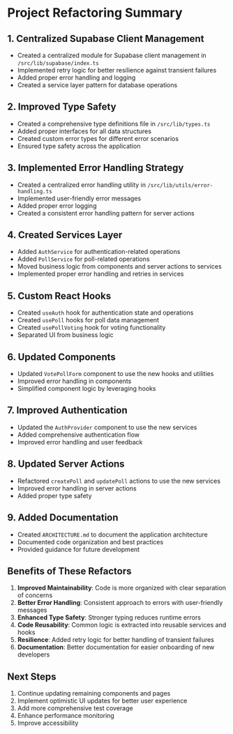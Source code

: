 # Project Refactoring Summary

## 1. Centralized Supabase Client Management

- Created a centralized module for Supabase client management in `/src/lib/supabase/index.ts`
- Implemented retry logic for better resilience against transient failures
- Added proper error handling and logging
- Created a service layer pattern for database operations

## 2. Improved Type Safety

- Created a comprehensive type definitions file in `/src/lib/types.ts`
- Added proper interfaces for all data structures
- Created custom error types for different error scenarios
- Ensured type safety across the application

## 3. Implemented Error Handling Strategy

- Created a centralized error handling utility in `/src/lib/utils/error-handling.ts`
- Implemented user-friendly error messages
- Added proper error logging
- Created a consistent error handling pattern for server actions

## 4. Created Services Layer

- Added `AuthService` for authentication-related operations
- Added `PollService` for poll-related operations
- Moved business logic from components and server actions to services
- Implemented proper error handling and retries in services

## 5. Custom React Hooks

- Created `useAuth` hook for authentication state and operations
- Created `usePoll` hooks for poll data management
- Created `usePollVoting` hook for voting functionality
- Separated UI from business logic

## 6. Updated Components

- Updated `VotePollForm` component to use the new hooks and utilities
- Improved error handling in components
- Simplified component logic by leveraging hooks

## 7. Improved Authentication

- Updated the `AuthProvider` component to use the new services
- Added comprehensive authentication flow
- Improved error handling and user feedback

## 8. Updated Server Actions

- Refactored `createPoll` and `updatePoll` actions to use the new services
- Improved error handling in server actions
- Added proper type safety

## 9. Added Documentation

- Created `ARCHITECTURE.md` to document the application architecture
- Documented code organization and best practices
- Provided guidance for future development

## Benefits of These Refactors

1. **Improved Maintainability**: Code is more organized with clear separation of concerns
2. **Better Error Handling**: Consistent approach to errors with user-friendly messages
3. **Enhanced Type Safety**: Stronger typing reduces runtime errors
4. **Code Reusability**: Common logic is extracted into reusable services and hooks
5. **Resilience**: Added retry logic for better handling of transient failures
6. **Documentation**: Better documentation for easier onboarding of new developers

## Next Steps

1. Continue updating remaining components and pages
2. Implement optimistic UI updates for better user experience
3. Add more comprehensive test coverage
4. Enhance performance monitoring
5. Improve accessibility
